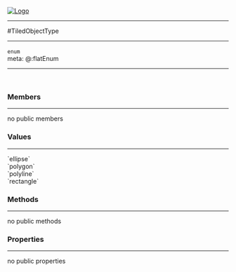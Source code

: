 
[![Logo](../../../../images/logo.png)](../../../../api/index.html)

---



#TiledObjectType



---

`enum`
<span class="meta">
<br/>meta: @:flatEnum
</span>


---

&nbsp;
&nbsp;

<h3>Members</h3> <hr/>no public members<h3>Values</h3> <hr/><span class="member signature apipage">`ellipse`<br/> </span>
        <span class="small_desc_flat"></span><span class="member signature apipage">`polygon`<br/> </span>
        <span class="small_desc_flat"></span><span class="member signature apipage">`polyline`<br/> </span>
        <span class="small_desc_flat"></span><span class="member signature apipage">`rectangle`<br/> </span>
        <span class="small_desc_flat"></span>

<h3>Methods</h3> <hr/>no public methods

<h3>Properties</h3> <hr/>no public properties

&nbsp;
&nbsp;
&nbsp;